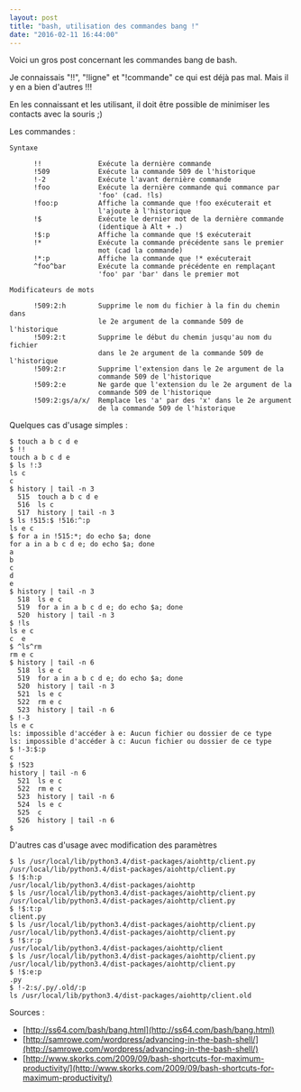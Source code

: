 ```yaml
---
layout: post
title: "bash, utilisation des commandes bang !"
date: "2016-02-11 16:44:00"
---
```

Voici un gros post concernant les commandes bang de bash.

Je connaissais "!!", "!ligne" et "!commande" ce qui est déjà pas mal. Mais il y en a bien d'autres !!!

En les connaissant et les utilisant, il doit être possible de minimiser les contacts avec la souris ;)

Les commandes : 


```
Syntaxe
      
      !!              Exécute la dernière commande
      !509            Exécute la commande 509 de l'historique
      !-2             Exécute l'avant dernière commande 
      !foo            Exécute la dernière commande qui commance par 
                      'foo' (cad. !ls)
      !foo:p          Affiche la commande que !foo exécuterait et 
                      l'ajoute à l'historique
      !$              Exécute le dernier mot de la dernière commande 
                      (identique à Alt + .)
      !$:p            Affiche la commande que !$ exécuterait
      !*              Exécute la commande précédente sans le premier 
                      mot (cad la commande)
      !*:p            Affiche la commande que !* exécuterait
      ^foo^bar        Exécute la commande précédente en remplaçant 
                      'foo' par 'bar' dans le premier mot

Modificateurs de mots

      !509:2:h        Supprime le nom du fichier à la fin du chemin dans 
                      le 2e argument de la commande 509 de l'historique
      !509:2:t        Supprime le début du chemin jusqu'au nom du fichier 
                      dans le 2e argument de la commande 509 de l'historique
      !509:2:r        Supprime l'extension dans le 2e argument de la 
                      commande 509 de l'historique
      !509:2:e        Ne garde que l'extension du le 2e argument de la 
                      commande 509 de l'historique
      !509:2:gs/a/x/  Remplace les 'a' par des 'x' dans le 2e argument 
                      de la commande 509 de l'historique
```

Quelques cas d'usage simples :


```
$ touch a b c d e
$ !!
touch a b c d e
$ ls !:3
ls c
c
$ history | tail -n 3
  515  touch a b c d e
  516  ls c
  517  history | tail -n 3
$ ls !515:$ !516:^:p
ls e c
$ for a in !515:*; do echo $a; done
for a in a b c d e; do echo $a; done
a
b
c
d
e
$ history | tail -n 3
  518  ls e c
  519  for a in a b c d e; do echo $a; done
  520  history | tail -n 3
$ !ls
ls e c
c  e
$ ^ls^rm
rm e c
$ history | tail -n 6
  518  ls e c
  519  for a in a b c d e; do echo $a; done
  520  history | tail -n 3
  521  ls e c
  522  rm e c
  523  history | tail -n 6
$ !-3
ls e c
ls: impossible d'accéder à e: Aucun fichier ou dossier de ce type
ls: impossible d'accéder à c: Aucun fichier ou dossier de ce type
$ !-3:$:p
c
$ !523
history | tail -n 6
  521  ls e c
  522  rm e c
  523  history | tail -n 6
  524  ls e c
  525  c
  526  history | tail -n 6
$
```

D'autres cas d'usage avec modification des paramètres


```
$ ls /usr/local/lib/python3.4/dist-packages/aiohttp/client.py
/usr/local/lib/python3.4/dist-packages/aiohttp/client.py
$ !$:h:p
/usr/local/lib/python3.4/dist-packages/aiohttp
$ ls /usr/local/lib/python3.4/dist-packages/aiohttp/client.py
/usr/local/lib/python3.4/dist-packages/aiohttp/client.py
$ !$:t:p
client.py
$ ls /usr/local/lib/python3.4/dist-packages/aiohttp/client.py
/usr/local/lib/python3.4/dist-packages/aiohttp/client.py
$ !$:r:p
/usr/local/lib/python3.4/dist-packages/aiohttp/client
$ ls /usr/local/lib/python3.4/dist-packages/aiohttp/client.py
/usr/local/lib/python3.4/dist-packages/aiohttp/client.py
$ !$:e:p
.py
$ !-2:s/.py/.old/:p
ls /usr/local/lib/python3.4/dist-packages/aiohttp/client.old
```

Sources :


- [http://ss64.com/bash/bang.html](http://ss64.com/bash/bang.html)
- [http://samrowe.com/wordpress/advancing-in-the-bash-shell/](http://samrowe.com/wordpress/advancing-in-the-bash-shell/)
- [http://www.skorks.com/2009/09/bash-shortcuts-for-maximum-productivity/](http://www.skorks.com/2009/09/bash-shortcuts-for-maximum-productivity/)



